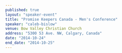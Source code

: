 ```yaml
---
published: true
layout: "speaker-event"
title: "Promise Keepers Canada - Men's Conference"
speaker: "caleb-bislow"
venue: Bow Valley Christian Church
address: "5300 53 Ave. NW, Calgary, Canada"
date: "2014-10-24"
end_date: "2014-10-25"
---
```


